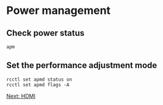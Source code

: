 # Power management

## Check power status

```
apm
```

## Set the performance adjustment mode

```
rcctl set apmd status on
rcctl set apmd flags -A
```

[Next: HDMI](/tasks/03-hdmi.md)